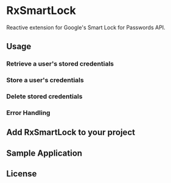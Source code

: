 # RxSmartLock
Reactive extension for Google's Smart Lock for Passwords API.

## Usage

### Retrieve a user's stored credentials

### Store a user's credentials

### Delete stored credentials

### Error Handling

## Add RxSmartLock to your project

## Sample Application

## License
